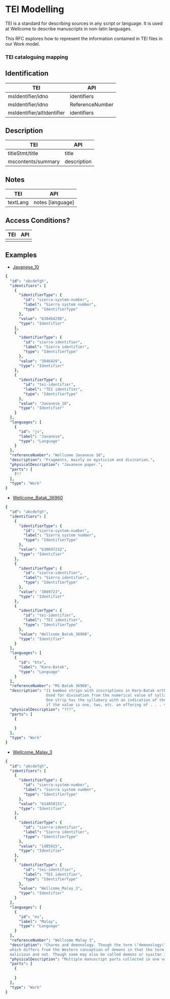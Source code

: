 # TEI Modelling

TEI is a standard for describing sources in any script or language. It is used at Wellcome to 
describe manuscripts in non-latin languages. 

This RFC explores how to represent the information contained in TEI files in our Work model. 

### TEI cataloguing mapping
## Identification
| TEI| API |
| ----------- | ----------- |
| msIdentifier/idno | identifiers |
| msIdentifier/idno | ReferenceNumber |
| msIdentifier/altIdentifier | identifiers |
## Description
| TEI| API |
| ----------- | ----------- |
| titleStmt/title | title |
| mscontents/summary | description |
## Notes
| TEI| API |
| ----------- | ----------- |
|textLang	| notes [language]	|
## Access Conditions?
| TEI| API |
| ----------- | ----------- |
|	|	|

## Examples

- [Javanese_10](https://github.com/wellcomecollection/wellcome-collection-tei/blob/master/Javanese/Javanese_10.xml)
```yaml
{
  "id": "abcdefgh",
  "identifiers": [
    {
      "identifierType": {
        "id": "sierra-system-number",
        "label": "Sierra system number",
        "type": "IdentifierType"
      },
      "value": "b30464298",
      "type": "Identifier"
    },
    {
      "identifierType": {
        "id": "sierra-identifier",
        "label": "Sierra identifier",
        "type": "IdentifierType"
      },
      "value": "3046429",
      "type": "Identifier"
    },
    {
      "identifierType": {
        "id": "tei-identifier",
        "label": "TEI identifier",
        "type": "IdentifierType"
      },
      "value": "Javanese_10",
      "type": "Identifier"
    }
  ],
  "languages": [
    {
      "id": "jv",
      "label": "Javanese",
      "type": "Language"
    }
  ],
  "referenceNumber": "Wellcome Javanese 10",
  "description": "Fragments, mainly on mysticism and divination.",
  "physicalDescription": "Javanese paper.",
  "parts": [
    ???
  ],
  "type": "Work"
}
```

- [Wellcome_Batak_36960](https://github.com/wellcomecollection/wellcome-collection-tei/blob/master/Batak/Batak_36960.xml)
```yaml
{
  "id": "abcdefgh",
  "identifiers": [
    {
      "identifierType": {
        "id": "sierra-system-number",
        "label": "Sierra system number",
        "type": "IdentifierType"
      },
      "value": "b30697232",
      "type": "Identifier"
    },
    {
      "identifierType": {
        "id": "sierra-identifier",
        "label": "Sierra identifier",
        "type": "IdentifierType"
      },
      "value": "3069723",
      "type": "Identifier"
    },
    {
      "identifierType": {
        "id": "tei-identifier",
        "label": "TEI identifier",
        "type": "IdentifierType"
      },
      "value": "Wellcome_Batak_36960",
      "type": "Identifier"
    }
  ],
  "languages": [
    {
      "id": "btx",
      "label": "Karo-Batak",
      "type": "Language"
    }
  ],
  "referenceNumber": "MS Batak 36960",
  "description": "11 bamboo strips with inscriptions in Karo-Batak orthography, threaded on a string. 
                  Used for divination from the numerical value of syllables.
                  One strip has the syllabary with an indication of the numerical value of each syllable, the other ten have texts such as: 
                  if the value is one, two, etc. an offering of . . . should be brought in order to assure luck.",
  "physicalDescription": "???",
  "parts": [
    {
       
    }
  ],
  "type": "Work"
}
```

- [Wellcome_Malay_3](https://github.com/wellcomecollection/wellcome-collection-tei/blob/master/Malay/Wellcome_MS_Malay_3.xml)
```yaml
{
  "id": "abcdefgh",
  "identifiers": [
    {
      "identifierType": {
        "id": "sierra-system-number",
        "label": "Sierra system number",
        "type": "IdentifierType"
      },
      "value": "b14850151",
      "type": "Identifier"
    },
    {
      "identifierType": {
        "id": "sierra-identifier",
        "label": "Sierra identifier",
        "type": "IdentifierType"
      },
      "value": "1485015",
      "type": "Identifier"
    },
    {
      "identifierType": {
        "id": "tei-identifier",
        "label": "TEI identifier",
        "type": "IdentifierType"
      },
      "value": "Wellcome_Malay_3",
      "type": "Identifier"
    }
  ],
  "languages": [
    {
      "id": "ms",
      "label": "Malay",
      "type": "Language"
    }
  ],
  "referenceNumber": "Wellcome Malay 3",
  "description": "Charms and demonology. Though the term \"demonology\" is used in the manuscript itself, the creatures being described are known in Malay as \"hantu\",
  which differs from the Western conception of demons in that the term is commonly used to describe spirits and mythological creatures in general, both
  malicious and not. Though some may also be called demons or syaitan in the Islamic sense, not all hantu are necessarily demonic.",
  "physicalDescription": "Multiple manuscript parts collected in one volume.",
  "parts": [
    {
       
    }
  ],
  "type": "Work"
}
```